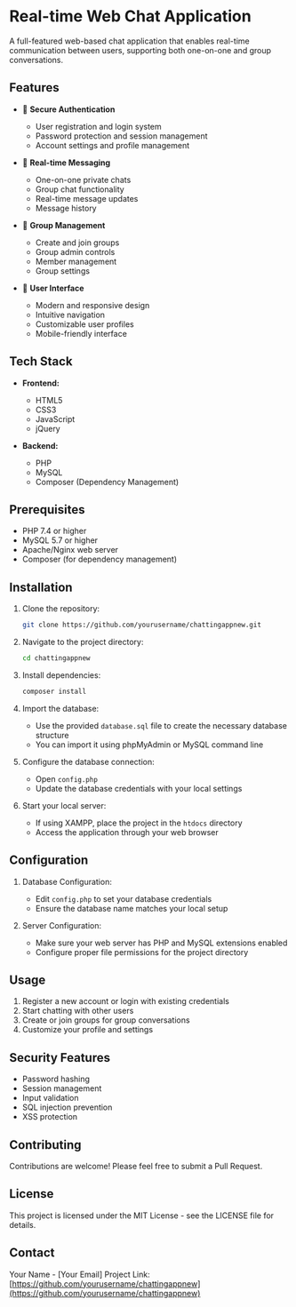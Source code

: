 # Real-time Web Chat Application

A full-featured web-based chat application that enables real-time communication between users, supporting both one-on-one and group conversations.

## Features

- 🔐 **Secure Authentication**
  - User registration and login system
  - Password protection and session management
  - Account settings and profile management

- 💬 **Real-time Messaging**
  - One-on-one private chats
  - Group chat functionality
  - Real-time message updates
  - Message history

- 👥 **Group Management**
  - Create and join groups
  - Group admin controls
  - Member management
  - Group settings

- 🎨 **User Interface**
  - Modern and responsive design
  - Intuitive navigation
  - Customizable user profiles
  - Mobile-friendly interface

## Tech Stack

- **Frontend:**
  - HTML5
  - CSS3
  - JavaScript
  - jQuery

- **Backend:**
  - PHP
  - MySQL
  - Composer (Dependency Management)

## Prerequisites

- PHP 7.4 or higher
- MySQL 5.7 or higher
- Apache/Nginx web server
- Composer (for dependency management)

## Installation

1. Clone the repository:
   ```bash
   git clone https://github.com/yourusername/chattingappnew.git
   ```

2. Navigate to the project directory:
   ```bash
   cd chattingappnew
   ```

3. Install dependencies:
   ```bash
   composer install
   ```

4. Import the database:
   - Use the provided `database.sql` file to create the necessary database structure
   - You can import it using phpMyAdmin or MySQL command line

5. Configure the database connection:
   - Open `config.php`
   - Update the database credentials with your local settings

6. Start your local server:
   - If using XAMPP, place the project in the `htdocs` directory
   - Access the application through your web browser

## Configuration

1. Database Configuration:
   - Edit `config.php` to set your database credentials
   - Ensure the database name matches your local setup

2. Server Configuration:
   - Make sure your web server has PHP and MySQL extensions enabled
   - Configure proper file permissions for the project directory

## Usage

1. Register a new account or login with existing credentials
2. Start chatting with other users
3. Create or join groups for group conversations
4. Customize your profile and settings

## Security Features

- Password hashing
- Session management
- Input validation
- SQL injection prevention
- XSS protection

## Contributing

Contributions are welcome! Please feel free to submit a Pull Request.

## License

This project is licensed under the MIT License - see the LICENSE file for details.

## Contact

Your Name - [Your Email]
Project Link: [https://github.com/yourusername/chattingappnew](https://github.com/yourusername/chattingappnew) 